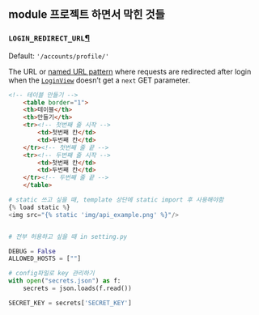 ## module 프로젝트 하면서 막힌 것들

### `LOGIN_REDIRECT_URL`[¶](https://docs.djangoproject.com/en/dev/ref/settings/#login-redirect-url)

Default: `'/accounts/profile/'`

The URL or [named URL pattern](https://docs.djangoproject.com/en/dev/topics/http/urls/#naming-url-patterns) where requests are redirected after login when the [`LoginView`](https://docs.djangoproject.com/en/dev/topics/auth/default/#django.contrib.auth.views.LoginView) doesn’t get a `next` GET parameter.

```html
<!-- 테이블 만들기 -->
    <table border="1">
	<th>테이블</th>
	<th>만들기</th>
	<tr><!-- 첫번째 줄 시작 -->
	    <td>첫번째 칸</td>
	    <td>두번째 칸</td>
	</tr><!-- 첫번째 줄 끝 -->
	<tr><!-- 두번째 줄 시작 -->
	    <td>첫번째 칸</td>
	    <td>두번째 칸</td>
	</tr><!-- 두번째 줄 끝 -->
    </table>
```

```python
# static 쓰고 싶을 때, template 상단에 static import 후 사용해야함
{% load static %}
<img src="{% static 'img/api_example.png' %}"/>


# 전부 허용하고 싶을 때 in setting.py

DEBUG = False
ALLOWED_HOSTS = [""]

# config파일로 key 관리하기
with open("secrets.json") as f:
    secrets = json.loads(f.read())

SECRET_KEY = secrets['SECRET_KEY']

```

